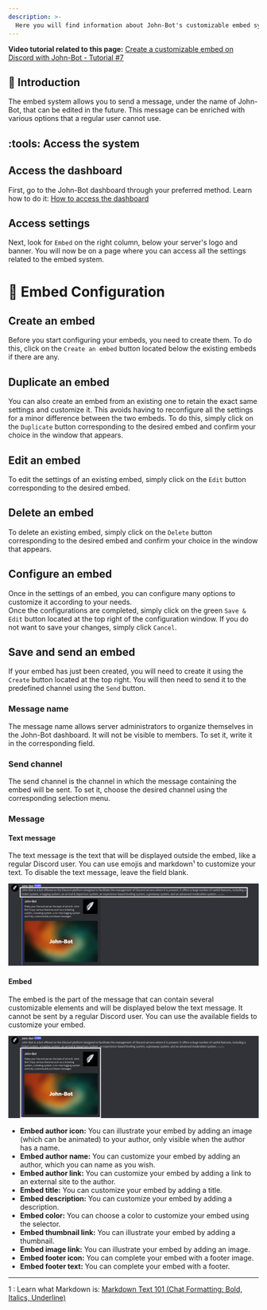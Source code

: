 ```yaml
---
description: >-
  Here you will find information about John-Bot's customizable embed system. Learn how to configure it and how it works.
---
```


**Video tutorial related to this page:** [Create a customizable embed on Discord with John-Bot - Tutorial #7](https://youtu.be/G_QIkvh19JQ)

## :rocket: Introduction

The embed system allows you to send a message, under the name of John-Bot, that can be edited in the future. This message can be enriched with various options that a regular user cannot use.

## :tools: Access the system

## Access the dashboard

First, go to the John-Bot dashboard through your preferred method. Learn how to do it: [How to access the dashboard](../../guide/base.md#pushpin-access-the-dashboard)

## Access settings

Next, look for `Embed` on the right column, below your server's logo and banner. You will now be on a page where you can access all the settings related to the embed system.

# :pencil: Embed Configuration

## Create an embed

Before you start configuring your embeds, you need to create them. To do this, click on the `Create an embed` button located below the existing embeds if there are any.

## Duplicate an embed

You can also create an embed from an existing one to retain the exact same settings and customize it. This avoids having to reconfigure all the settings for a minor difference between the two embeds. To do this, simply click on the `Duplicate` button corresponding to the desired embed and confirm your choice in the window that appears.

## Edit an embed

To edit the settings of an existing embed, simply click on the `Edit` button corresponding to the desired embed.

## Delete an embed

To delete an existing embed, simply click on the `Delete` button corresponding to the desired embed and confirm your choice in the window that appears.

## Configure an embed

Once in the settings of an embed, you can configure many options to customize it according to your needs.
<br/> Once the configurations are completed, simply click on the green `Save & Edit` button located at the top right of the configuration window. If you do not want to save your changes, simply click `Cancel`.

## Save and send an embed

If your embed has just been created, you will need to create it using the `Create` button located at the top right. You will then need to send it to the predefined channel using the `Send` button.

### Message name

The message name allows server administrators to organize themselves in the John-Bot dashboard. It will not be visible to members. To set it, write it in the corresponding field.

### Send channel

The send channel is the channel in which the message containing the embed will be sent. To set it, choose the desired channel using the corresponding selection menu.

### Message

#### Text message

The text message is the text that will be displayed outside the embed, like a regular Discord user. You can use emojis and markdown¹ to customize your text. To disable the text message, leave the field blank.

![Example of a message with the text message highlighted](../../.gitbook/assets/embed_message_partie%20texte.png)

#### Embed

The embed is the part of the message that can contain several customizable elements and will be displayed below the text message. It cannot be sent by a regular Discord user. You can use the available fields to customize your embed.

![Example of a message with the embed highlighted](../../.gitbook/assets/embed_message_partie%20embed.png)

* **Embed author icon:** You can illustrate your embed by adding an image (which can be animated) to your author, only visible when the author has a name.
* **Embed author name:** You can customize your embed by adding an author, which you can name as you wish.
* **Embed author link:** You can customize your embed by adding a link to an external site to the author.
* **Embed title:** You can customize your embed by adding a title.
* **Embed description:** You can customize your embed by adding a description.
* **Embed color:** You can choose a color to customize your embed using the selector.
* **Embed thumbnail link:** You can illustrate your embed by adding a thumbnail.
* **Embed image link:** You can illustrate your embed by adding an image.
* **Embed footer icon:** You can complete your embed with a footer image.
* **Embed footer text:** You can complete your embed with a footer.

---
1 : Learn what Markdown is: [Markdown Text 101 (Chat Formatting: Bold, Italics, Underline)](https://support.discord.com/hc/en-us/articles/210298617-Markdown-Text-101-Chat-Formatting-Bold-Italics-Underline)